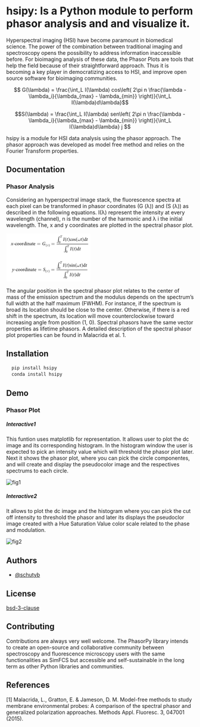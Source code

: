 # hsipy: Is a Python module to perform phasor analysis and and visualize it.

Hyperspectral imaging (HSI) have become paramount 
in biomedical science. The power of the combination between traditional 
imaging and spectroscopy opens the possibility to address information 
inaccessible before. For bioimaging analysis of these data, the Phasor 
Plots are tools that help the field because of their straightforward 
approach. Thus it is becoming a key player in democratizing access to HSI, 
and improve open source software for bioimaging communities.



 $$ G(\lambda) = \frac{\int_L I(\lambda) cos\left( 2\pi n \frac{\lambda - \lambda_i}{\lambda_{max} - \lambda_{min}} \right)}{\int_L I(\lambda)d\lambda}$$

$$S(\lambda) = \frac{\int_L I(\lambda) sen\left( 2\pi n \frac{\lambda - \lambda_i}{\lambda_{max} - \lambda_{min}} \right)}{\int_L I(\lambda)d\lambda} j $$


hsipy is a module for HSI data analysis using the phasor approach. 
The phasor approach was developed as model free method 
and relies on the Fourier Transform properties.


## Documentation


### Phasor Analysis 
Considering an hyperspectral image stack, the fluorescence spectra at each pixel can be
transformed in phasor coordinates (G (λ)) and (S (λ)) as described in the following 
equations. I(λ) represent the intensity at every wavelength (channel), n is the 
number of the harmonic and λ i the initial wavelength. The, x and y coordinates 
are plotted in the spectral phasor plot.

![eq1](https://github.com/bschuty/PhasorPy/blob/main/Figures/equation_spectral.png)


The angular position in the spectral phasor plot relates to the center of mass of 
the emission spectrum and the modulus depends on the spectrum’s full width at 
the half maximum (FWHM). For instance, if the spectrum is broad its location 
should be close to the center. Otherwise, if there is a red shift in the spectrum,
its location will move counterclockwise toward increasing angle from position
(1, 0). Spectral phasors have the same vector properties as lifetime phasors. 
A detailed description of the spectral phasor plot properties can be found in 
Malacrida et al. 1. 


## Installation

```bash
  pip install hsipy
  conda install hsipy
```
    
## Demo

### Phasor Plot

##### Interactive1

This funtion uses matplotlib for representation. It allows user to plot the dc image and its corresponding histogram. 
In the histogram window the user is expected to pick an intensity value which will threshold the phasor plot later. 
Next it shows the phasor plot, where you can pick the circle componentes, and will create and display the pseudocolor image
and the respectives spectrums to each circle. 

![fig1](https://github.com/schutyb/rep-hsipy/blob/main/figures/int1.png)


##### Interactive2

It allows to plot the dc image and the histogram where you can pick the cut off intensity to threshold the phasor 
and later its displays the pseudoclor image created with a Hue Saturation Value color scale 
related to the phase and modulation.

![fig2](https://github.com/schutyb/rep-hsipy/blob/main/figures/int2.png)

## Authors

- [@schutyb](https://www.github.com/schutyb)


## License

[bsd-3-clause](https://choosealicense.com/licenses/bsd-3-clause/)


## Contributing

Contributions are always very well welcome. The PhasorPy library intends 
to create an open-source and collaborative community between spectroscopy 
and fluorescence microscopy users with the same functionalities as SimFCS 
but accessible and self-sustainable in the long term as other Python 
libraries and communities. 


## References

[1] Malacrida, L., Gratton, E. & Jameson, D. M. Model-free methods to study 
membrane environmental probes: A comparison of the spectral phasor and 
generalized polarization approaches. Methods Appl. Fluoresc. 3, 047001 (2015).

